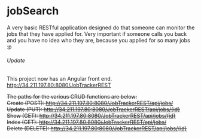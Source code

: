 # jobSearch

A very basic RESTful application designed do that someone can monitor the jobs that they have applied for. Very important if someone calls you back and you have no idea who they are, because you applied for so many jobs :p

###### Update
This project now has an Angular front end.
http://34.211.197.80:8080/JobTrackerREST

~~The paths for the various CRUD functions are below:<br>
Create (POST): http://34.211.197.80:8080/JobTrackerREST/api/jobs/ <br>
Update (PUT): http://34.211.197.80:8080/JobTrackerREST/api/jobs/{id} <br>
Show (GET): http://34.211.197.80:8080/JobTrackerREST/api/jobs/{id} <br>
Index (GET): http://34.211.197.80:8080/JobTrackerREST/api/jobs/ <br>
Delete (DELETE): http://34.211.197.80:8080/JobTrackerREST/api/jobs/{id}~~ <br>
